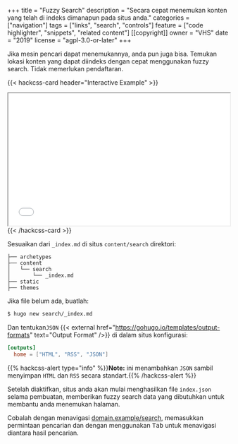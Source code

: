 +++
title = "Fuzzy Search"
description = "Secara cepat menemukan konten yang telah di indeks dimanapun pada situs anda."
categories = ["navigation"]
tags = ["links", "search", "controls"]
feature = ["code highlighter", "snippets", "related content"]
[[copyright]]
  owner = "VHS"
  date = "2019"
  license = "agpl-3.0-or-later"
+++

Jika mesin pencari dapat menemukannya, anda pun juga bisa. Temukan lokasi konten yang dapat diindeks dengan cepat menggunakan fuzzy search. Tidak memerlukan pendaftaran.

{{< hackcss-card header="Interactive Example" >}}
  <iframe scrolling="no" title="Error Page Example" width="100%" height="300" src="/search/?s=uzzy%20searvh"></iframe>
{{< /hackcss-card >}}

Sesuaikan dari `_index.md` di situs `content/search` direktori:

```
├── archetypes
├── content
│   └── search
│       └── _index.md
├── static
├── themes
```

Jika file belum ada, buatlah:

```sh
$ hugo new search/_index.md
```

Dan tentukan`JSON` {{< external href="https://gohugo.io/templates/output-formats" text="Output Format" />}} di dalam situs konfigurasi:

```toml
[outputs]
  home = ["HTML", "RSS", "JSON"]
```

{{% hackcss-alert type="info" %}}**Note:** ini menambahkan `JSON` sambil menyimpan `HTML` dan `RSS` secara standart.{{% /hackcss-alert %}}

Setelah diaktifkan, situs anda akan mulai menghasilkan file `index.json` selama pembuatan, memberikan fuzzy search data yang dibutuhkan untuk membantu anda menemukan halaman.

Cobalah dengan menavigasi [domain.example/search](/search), memasukkan permintaan pencarian dan dengan menggunakan <kbd>Tab</kbd> untuk menavigasi diantara hasil pencarian.
